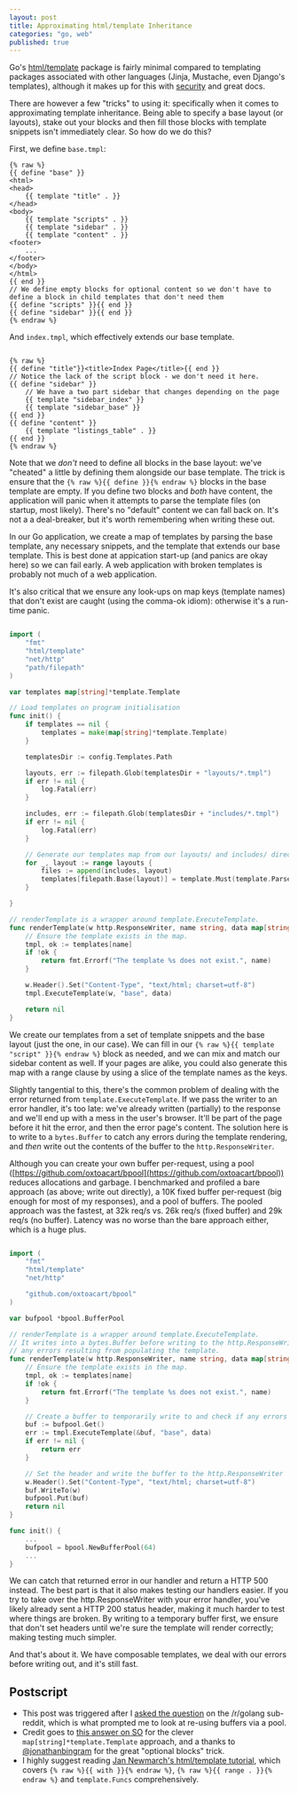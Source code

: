 ```yaml
---
layout: post
title: Approximating html/template Inheritance
categories: "go, web"
published: true
---
```


Go's [html/template](http://golang.org/pkg/html/template/) package is fairly minimal compared to templating packages associated with other languages (Jinja, Mustache, even Django's templates), although it makes up for this with [security](http://js-quasis-libraries-and-repl.googlecode.com/svn/trunk/safetemplate.html#problem_definition) and great docs.

There are however a few "tricks" to using it: specifically when it comes to approximating template inheritance. Being able to specify a base layout (or layouts), stake out your blocks and then fill those blocks with template snippets isn't immediately clear. So how do we do this?

First, we define `base.tmpl`:

```jinja
{% raw %}
{{ define "base" }}
<html>
<head>
    {{ template "title" . }}
</head>
<body>
    {{ template "scripts" . }}
    {{ template "sidebar" . }}
    {{ template "content" . }}
<footer>
    ...
</footer>
</body>
</html>
{{ end }}
// We define empty blocks for optional content so we don't have to define a block in child templates that don't need them
{{ define "scripts" }}{{ end }}
{{ define "sidebar" }}{{ end }}
{% endraw %}
```

And `index.tmpl`, which effectively extends our base template.

```jinja

{% raw %}
{{ define "title"}}<title>Index Page</title>{{ end }}
// Notice the lack of the script block - we don't need it here.
{{ define "sidebar" }}
    // We have a two part sidebar that changes depending on the page
    {{ template "sidebar_index" }} 
    {{ template "sidebar_base" }}
{{ end }}
{{ define "content" }}
    {{ template "listings_table" . }}
{{ end }}
{% endraw %}

```

Note that we *don't* need to define all blocks in the base layout: we've "cheated" a little by defining them alongside our base template. The trick is ensure that the `{% raw %}{{ define }}{% endraw %}` blocks in the base template are empty. If you define two blocks and *both* have content, the application will panic when it attempts to parse the template files (on startup, most likely). There's no "default" content we can fall back on. It's not a a deal-breaker, but it's worth remembering when writing these out.

In our Go application, we create a map of templates by parsing the base template, any necessary snippets, and the template that extends our base template. This is best done at appication start-up (and panics are okay here) so we can fail early. A web application with broken templates is probably not much of a web application.

It's also critical that we ensure any look-ups on map keys (template names) that don't exist are caught (using the comma-ok idiom): otherwise it's a run-time panic.

```go

import (
    "fmt"
    "html/template"
    "net/http"
    "path/filepath"
)

var templates map[string]*template.Template

// Load templates on program initialisation
func init() {
	if templates == nil {
		templates = make(map[string]*template.Template)
	}

	templatesDir := config.Templates.Path

	layouts, err := filepath.Glob(templatesDir + "layouts/*.tmpl")
	if err != nil {
		log.Fatal(err)
	}

	includes, err := filepath.Glob(templatesDir + "includes/*.tmpl")
	if err != nil {
		log.Fatal(err)
	}

    // Generate our templates map from our layouts/ and includes/ directories
	for _, layout := range layouts {
		files := append(includes, layout)
		templates[filepath.Base(layout)] = template.Must(template.ParseFiles(files...))
	}

}

// renderTemplate is a wrapper around template.ExecuteTemplate.
func renderTemplate(w http.ResponseWriter, name string, data map[string]interface{}) error {
	// Ensure the template exists in the map.
	tmpl, ok := templates[name]
	if !ok {
		return fmt.Errorf("The template %s does not exist.", name)
	}

	w.Header().Set("Content-Type", "text/html; charset=utf-8")
	tmpl.ExecuteTemplate(w, "base", data)

	return nil
}

```

We create our templates from a set of template snippets and the base layout (just the one, in our case). We can fill in our `{% raw %}{{ template "script" }}{% endraw %}` block as needed, and we can mix and match our sidebar content as well. If your pages are alike, you could also generate this map with a range clause by using a slice of the template names as the keys.

Slightly tangential to this, there's the common problem of dealing with the error returned from `template.ExecuteTemplate`. If we pass the writer to an error handler, it's too late: we've already written (partially) to the response and we'll end up with a mess in the user's browser. It'll be part of the page before it hit the error, and then the error page's content. The solution here is to write to a `bytes.Buffer` to catch any errors during the template rendering, and *then* write out the contents of the buffer to the `http.ResponseWriter`.

Although you can create your own buffer per-request, using a pool ([https://github.com/oxtoacart/bpool](https://github.com/oxtoacart/bpool)) reduces allocations and garbage. I benchmarked and profiled a bare approach (as above; write out directly), a 10K fixed buffer per-request (big enough for most of my responses), and a pool of buffers. The pooled approach was the fastest, at 32k req/s vs. 26k req/s (fixed buffer) and 29k req/s (no buffer). Latency was no worse than the bare approach either, which is a huge plus.

```go

import (
    "fmt"
    "html/template"
    "net/http"

    "github.com/oxtoacart/bpool"
)

var bufpool *bpool.BufferPool

// renderTemplate is a wrapper around template.ExecuteTemplate.
// It writes into a bytes.Buffer before writing to the http.ResponseWriter to catch
// any errors resulting from populating the template.
func renderTemplate(w http.ResponseWriter, name string, data map[string]interface{}) error {
	// Ensure the template exists in the map.
	tmpl, ok := templates[name]
	if !ok {
		return fmt.Errorf("The template %s does not exist.", name)
	}

	// Create a buffer to temporarily write to and check if any errors were encounted.
	buf := bufpool.Get()
	err := tmpl.ExecuteTemplate(&buf, "base", data)
	if err != nil {
		return err
	}

	// Set the header and write the buffer to the http.ResponseWriter
	w.Header().Set("Content-Type", "text/html; charset=utf-8")
	buf.WriteTo(w)
	bufpool.Put(buf)
	return nil
}

func init() {
	...
	bufpool = bpool.NewBufferPool(64)
	...
}

```

We can catch that returned error in our handler and return a HTTP 500 instead.  The best part is that it also makes testing our handlers easier. If you try to take over the http.ResponseWriter with your error handler, you've likely already sent a HTTP 200 status header, making it much harder to test where things are broken. By writing to a temporary buffer first, we ensure that don't set headers until we're sure the template will render correctly; making testing much simpler.

And that's about it. We have composable templates, we deal with our errors before writing out, and it's still fast.

## Postscript 

* This post was triggered after I [asked the question](http://www.reddit.com/r/golang/comments/27ls5a/including_htmltemplate_snippets_is_there_a_better/) on the /r/golang sub-reddit, which is what prompted me to look at re-using buffers via a pool.
* Credit goes to [this answer on SO](http://stackoverflow.com/a/11468132/556573) for the clever `map[string]*template.Template` approach, and a thanks to [@jonathanbingram](https://twitter.com/jonathanbingram) for the great "optional blocks" trick. 
* I highly suggest reading [Jan Newmarch's html/template tutorial](http://jan.newmarch.name/golang/template/chapter-template.html), which covers `{% raw %}{{ with }}{% endraw %}`, `{% raw %}{{ range . }}{% endraw %}` and `template.Funcs` comprehensively.